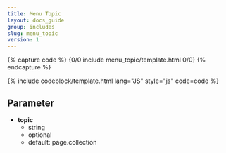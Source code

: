 ```yaml
---
title: Menu Topic
layout: docs_guide
group: includes
slug: menu_topic
version: 1
---
```


{% capture code %}
{0/0 include menu_topic/template.html 0/0}
{% endcapture %}

{% include codeblock/template.html
lang="JS"
style="js"
code=code
%}

## Parameter

* __topic__
	* string
	* optional
	* default: page.collection

